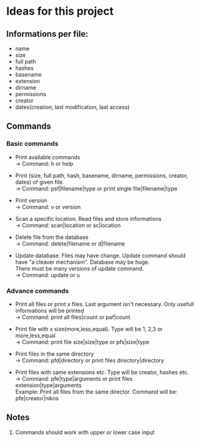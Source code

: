 # Ideas for this project 

## Informations per file:
* name 
* size
* full path 
* hashes 
* basename
* extension
* dirname
* permissions
* creator
* dates(creation, last modification, last access)

## Commands
### Basic commands
  * Print available commands <br />
  -> Command: h or help

  * Print (size, full path, hash, basename, dirname, permissions, creator, dates) of given file. <br />
  -> Command: psf|filename|type or print single file|filename|type
  
  * Print version <br/>
  -> Command: v or version
  
  * Scan a specific location. Read files and store informations <br />
  -> Command: scan|location or sc|location
  
  * Delete file from the database <br />
  -> Command: delete|filename or d|filename
  
  * Update database. Files may have change. Update command should have "a cleaver mechanism". Database may be huge. <br />
  There must be many versions of update command. <br />
  -> Command: update or u
  
### Advance commands 
   * Print all files or print x files. Last argument isn't necessary. Only usefull informations will be printed <br />
   -> Command: print all files|count or paf|count 
   
   * Print file with x size(more,less,equal). Type will be 1, 2,3  or more,less,equal <br />
   -> Command: print file size|size|type or pfs|size|type
   
   * Print files in the same directory <br />
   -> Command: pfd|directory or print files directory|directory
   
   * Print files with same extensions etc. Type will be creator, hashes etc. <br />
   -> Command: pfe|type|arguments or print files extension|type|arguments <br />
   Example: Print all files from the same director. Command will be: pfe|creator|nikos
  
## Notes
1. Commands should work with upper or lower case input


<!---
Αρχικά έχουμε διάφορα αρχεία και θέλουμε να μπορούμε να εξάγουμε διάφορες πληροφορίες από αυτά τα αρχεία και να αποθηκεύουμε σε μια βάση 
τα αποτελέσματα.
-->
  
  
  


